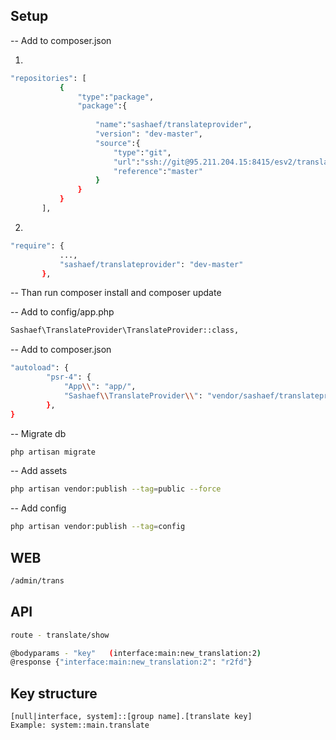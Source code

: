 ## Setup

-- Add to composer.json

1) 
```bash
"repositories": [
           {
               "type":"package",
               "package":{
   
                   "name":"sashaef/translateprovider",
                   "version": "dev-master",
                   "source":{
                       "type":"git",
                       "url":"ssh://git@95.211.204.15:8415/esv2/translateprovider.git",
                       "reference":"master"
                   }
               }
           }
       ],
```       
2) 

 ```bash
 "require": {
            ...,
            "sashaef/translateprovider": "dev-master"
        },     
  ```       
-- Than run composer install and composer update        



-- Add to config/app.php

```bash
Sashaef\TranslateProvider\TranslateProvider::class,
```


-- Add to composer.json

```bash
"autoload": {
        "psr-4": {
            "App\\": "app/",
            "Sashaef\\TranslateProvider\\": "vendor/sashaef/translateprovider/src/"
        },
}
```

-- Migrate db
```bash
php artisan migrate
```
-- Add assets
```bash
php artisan vendor:publish --tag=public --force

```
-- Add config
```bash
php artisan vendor:publish --tag=config
```
## WEB
```bash
/admin/trans
```
## API
```bash
route - translate/show

@bodyparams - "key"   (interface:main:new_translation:2)
@response {"interface:main:new_translation:2": "r2fd"}
```
    
## Key structure
```
[null|interface, system]::[group name].[translate key]
Example: system::main.translate
```